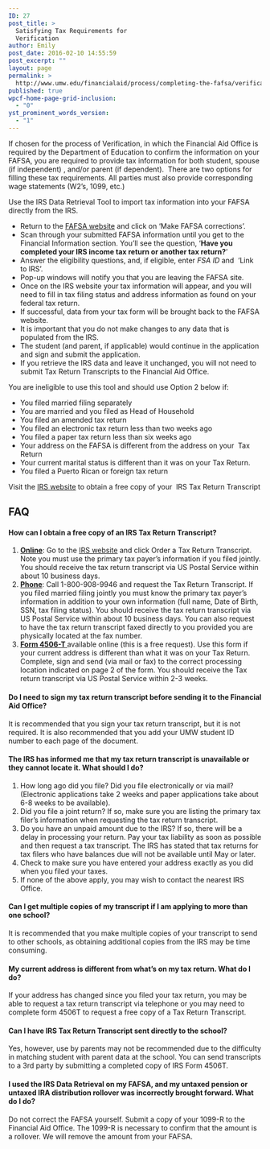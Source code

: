```yaml
---
ID: 27
post_title: >
  Satisfying Tax Requirements for
  Verification
author: Emily
post_date: 2016-02-10 14:55:59
post_excerpt: ""
layout: page
permalink: >
  http://www.umw.edu/financialaid/process/completing-the-fafsa/verification/forms/requirements/
published: true
wpcf-home-page-grid-inclusion:
  - "0"
yst_prominent_words_version:
  - "1"
---
```

If chosen for the process of Verification, in which the Financial Aid Office is required by the Department of Education to confirm the information on your FAFSA, you are required to provide tax information for both student, spouse (if independent) , and/or parent (if dependent).  There are two options for filling these tax requirements. All parties must also provide corresponding wage statements (W2’s, 1099, etc.)

Use the IRS Data Retrieval Tool to import tax information into your FAFSA directly from the IRS.
<ul>
 	<li>Return to the <a href="https://fafsa.ed.gov/">FAFSA website</a> and click on ‘Make FAFSA corrections’.</li>
 	<li>Scan through your submitted FAFSA information until you get to the Financial Information section. You’ll see the question, ‘<strong>Have you completed your IRS income tax return or another tax return?</strong>’</li>
 	<li>Answer the eligibility questions, and, if eligible, enter <em>FSA ID</em> and  ‘Link to IRS’.</li>
 	<li>Pop-up windows will notify you that you are leaving the FAFSA site.</li>
 	<li>Once on the IRS website your tax information will appear, and you will need to fill in tax filing status and address information as found on your federal tax return.</li>
 	<li>If successful, data from your tax form will be brought back to the FAFSA website.</li>
 	<li>It is important that you do not make changes to any data that is populated from the IRS.</li>
 	<li>The student (and parent, if applicable) would continue in the application and sign and submit the application.</li>
 	<li>If you retrieve the IRS data and leave it unchanged, you will not need to submit Tax Return Transcripts to the Financial Aid Office.</li>
</ul>
You are ineligible to use this tool and should use Option 2 below if:
<ul>
 	<li>You filed married filing separately</li>
 	<li>You are married and you filed as Head of Household</li>
 	<li>You filed an amended tax return</li>
 	<li>You filed an electronic tax return less than two weeks ago</li>
 	<li>You filed a paper tax return less than six weeks ago</li>
 	<li>Your address on the FAFSA is different from the address on your  Tax Return</li>
 	<li>Your current marital status is different than it was on your Tax Return.</li>
 	<li>You filed a Puerto Rican or foreign tax return</li>
</ul>
Visit the <a href="http://www.irs.gov">IRS website</a> to obtain a free copy of your  IRS Tax Return Transcript
<h2>FAQ</h2>
<h4>How can I obtain a free copy of an IRS Tax Return Transcript?</h4>
<ol>
 	<li><strong><u>Online</u></strong>: Go to the <a href="http://www.irs.gov">IRS website</a> and click Order a Tax Return Transcript. Note you must use the primary tax payer’s information if you filed jointly. You should receive the tax return transcript via US Postal Service within about 10 business days.</li>
 	<li><strong><u>Phone</u></strong>: Call 1-800-908-9946 and request the Tax Return Transcript. If you filed married filing jointly you must know the primary tax payer’s information in addition to your own information (full name, Date of Birth, SSN, tax filing status). You should receive the tax return transcript via US Postal Service within about 10 business days. You can also request to have the tax return transcript faxed directly to you provided you are physically located at the fax number.</li>
 	<li><strong><u><a href="http://www.irs.gov">Form 4506-T</a> </u></strong>available online (this is a free request). Use this form if your current address is different than what it was on your Tax Return. Complete, sign and send (via mail or fax) to the correct processing location indicated on page 2 of the form. You should receive the Tax return transcript via US Postal Service within 2-3 weeks.</li>
</ol>
<h4>Do I need to sign my tax return transcript before sending it to the Financial Aid Office?</h4>
It is recommended that you sign your tax return transcript, but it is not required. It is also recommended that you add your UMW student ID number to each page of the document.
<h4>The IRS has informed me that my tax return transcript is unavailable or they cannot locate it. What should I do?</h4>
<ol>
 	<li>How long ago did you file? Did you file electronically or via mail? (Electronic applications take 2 weeks and paper applications take about 6-8 weeks to be available).</li>
 	<li>Did you file a joint return? If so, make sure you are listing the primary tax filer’s information when requesting the tax return transcript.</li>
 	<li>Do you have an unpaid amount due to the IRS? If so, there will be a delay in processing your return. Pay your tax liability as soon as possible and then request a tax transcript. The IRS has stated that tax returns for tax filers who have balances due will not be available until May or later.</li>
 	<li>Check to make sure you have entered your address exactly as you did when you filed your taxes.</li>
 	<li>If none of the above apply, you may wish to contact the nearest IRS Office.</li>
</ol>
<h4>Can I get multiple copies of my transcript if I am applying to more than one school?</h4>
It is recommended that you make multiple copies of your transcript to send to other schools, as obtaining additional copies from the IRS may be time consuming.
<h4>My current address is different from what’s on my tax return. What do I do?</h4>
If your address has changed since you filed your tax return, you may be able to request a tax return transcript via telephone or you may need to complete form 4506T to request a free copy of a Tax Return Transcript.
<h4>Can I have IRS Tax Return Transcript sent directly to the school?</h4>
Yes, however, use by parents may not be recommended due to the difficulty in matching student with parent data at the school. You can send transcripts to a 3rd party by submitting a completed copy of IRS Form 4506T.
<h4>I used the IRS Data Retrieval on my FAFSA, and my untaxed pension or untaxed IRA distribution rollover was incorrectly brought forward. What do I do?</h4>
Do not correct the FAFSA yourself. Submit a copy of your 1099-R to the Financial Aid Office. The 1099-R is necessary to confirm that the amount is a rollover. We will remove the amount from your FAFSA.